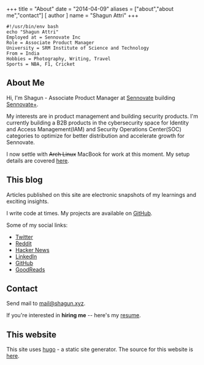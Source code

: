 +++
title = "About"
date = "2014-04-09"
aliases = ["about","about me","contact"]
[ author ]
  name = "Shagun Attri"
+++

```console
#!/usr/bin/env bash
echo "Shagun Attri"
Employed at = Sennovate Inc
Role = Associate Product Manager
University = SRM Institute of Science and Technology
From = India
Hobbies = Photography, Writing, Travel
Sports = NBA, F1, Cricket
```

## About Me

Hi, I'm Shagun - Associate Product Manager at [Sennovate](https://sennovate.com) building [Sennovate+](https://plus.sennovate.com/).

My interests are in product management and building security products. I'm currently building a B2B products in the cybersecurity space for Identity and Access Management(IAM) and Security Operations Center(SOC) categories to optimize for better distribution and accelerate growth for Sennovate.

I now settle with ~~Arch Linux~~ MacBook for work at this moment. My setup details are covered [here](https://shagun.xyz/posts/setup/).

## This blog

Articles published on this site are electronic snapshots of my learnings and exciting insights.


I write code at times. My projects are available on
[GitHub](https://github.com/shagunattri).

Some of my social links:

- [Twitter](https://twitter.com/shagunattri_)
- [Reddit](https://www.reddit.com/u/shagunattri)
- [Hacker News](https://news.ycombinator.com/user?id=shagunattri)
- [LinkedIn](https://www.linkedin.com/in/shagunattri/)
- [GitHub](https://github.com/shagunattri)
- [GoodReads](https://www.goodreads.com/user/show/69167061-shagun-attri)

## Contact
Send mail to [mail@shagun.xyz](mailto:mail@shagun.xyz).

If you're interested in **hiring me** -- here's my
[resume](https://d1fdloi71mui9q.cloudfront.net/alpnyzJhQAO4IekxDnNm_Shagun_Attri_Resume.pdf).

## This website

This site uses [hugo](https://gohugo.io/) - a static site generator. The source for this website is [here](https://github.com/shagunattri/site).

